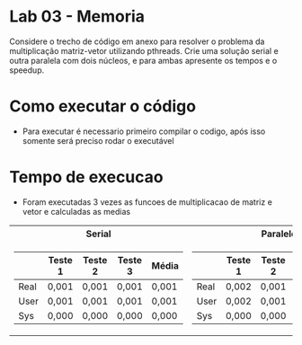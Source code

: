 # Lab 03 - Memoria
Considere o trecho de código em anexo para resolver o problema da multiplicação matriz-vetor utilizando pthreads. Crie uma solução serial e outra paralela com dois núcleos, e para ambas apresente os tempos e o speedup.


# Como executar o código
  - Para executar é necessario primeiro compilar o codigo, após isso somente será preciso rodar o executável 

# Tempo de execucao
 - Foram executadas 3 vezes as funcoes de multiplicacao de matriz e vetor e calculadas as medias

<table>
<tr><th>Serial </th><th>Paralelo</th></tr>
<tr><td>

|&nbsp;|Teste 1|Teste 2|Teste 3|Média| 
|--|--|--|--|--|
|Real|0,001|0,001|0,001|0,001|
|User|0,001|0,001|0,001|0,001|
|Sys|0,000|0,000|0,000|0,000|
  
</td><td>

|&nbsp;|Teste 1|Teste 2|Teste 3|Média| 
|--|--|--|--|--|
|Real|0,002|0,001|0,002|0,0016|
|User|0,002|0,001|0,002|0,0016|
|Sys|0,000|0,000|0,000|0,000|
  
</td></tr> </table>
  

